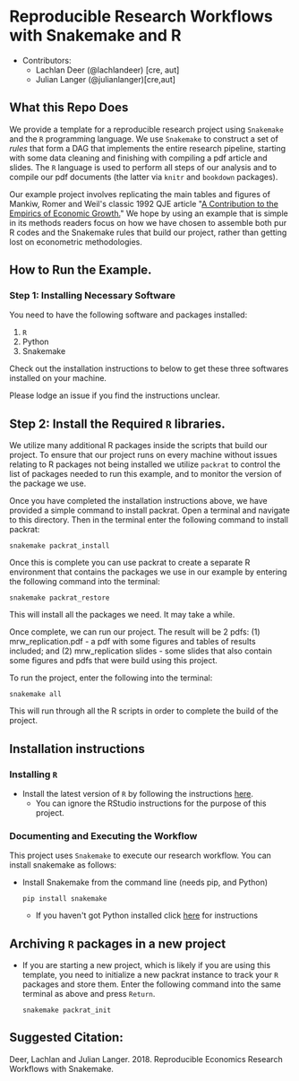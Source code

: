 # Reproducible Research Workflows with Snakemake and R

* Contributors:
    - Lachlan Deer (@lachlandeer) [cre, aut]
    - Julian Langer (@julianlanger)[cre,aut]

## What this Repo Does

We provide a template for a reproducible research project using `Snakemake` and the `R` programming language.
We use `Snakemake` to construct a set of *rules* that form a DAG that implements the entire research pipeline, starting with some data cleaning and finishing with compiling a pdf article and slides.
The `R` language is used to perform all steps of our analysis and to compile our pdf documents (the latter via `knitr` and `bookdown` packages).

Our example project involves replicating the main tables and figures of Mankiw, Romer and Weil's classic 1992 QJE article "[A Contribution to the Empirics of Economic Growth.](https://eml.berkeley.edu/~dromer/papers/MRW_QJE1992.pdf)"
We hope by using an example that is simple in its methods readers focus on how we have chosen to assemble both pur R codes and the Snakemake rules that build our project, rather than getting lost on econometric methodologies.

## How to Run the Example.


### Step 1: Installing Necessary Software
You need to have the following software and packages installed:

1. `R`
2. Python
3. Snakemake

Check out the installation instructions to below to get these three softwares installed on your machine.

Please lodge an issue if you find the instructions unclear.

## Step 2: Install the Required `R` libraries.

We utilize many additional R packages inside the scripts that build our project.
To ensure that our project runs on every machine without issues relating to R packages not being installed we utilize `packrat` to control the list of packages needed to run this example, and to monitor the version of the package we use.

Once you have completed the installation instructions above, we have provided a simple command to install packrat.
Open a terminal and navigate to this directory.
Then in the terminal enter the following command to install packrat:

```
snakemake packrat_install
```

Once this is complete you can use packrat to create a separate R environment that contains the packages we use in our example by entering the following command into the terminal:

```
snakemake packrat_restore
```

This will install all the packages we need. It may take a while.

Once complete, we can run our project.
The result will be 2 pdfs: (1) mrw_replication.pdf - a pdf with some figures and tables of results included; and
(2) mrw_replication slides - some slides that also contain some figures and pdfs that were build using this project.

To run the project, enter the following into the terminal:

```
snakemake all
```

This will run through all the R scripts in order to complete the build of the project.


## Installation instructions

### Installing `R`

* Install the latest version of `R` by following the instructions
  [here](https://pp4rs.github.io/installation-guide/r/).
    * You can ignore the RStudio instructions for the purpose of this project.

### Documenting and Executing the Workflow
This project uses `Snakemake` to execute our research workflow.
You can install snakemake as follows:
* Install Snakemake from the command line (needs pip, and Python)
    ```
    pip install snakemake
    ```
    * If you haven't got Python installed click [here](https://pp4rs.github.io/installation-guide/python/) for instructions

## Archiving `R` packages in a new project

* If you are starting a new project, which is likely if you are using
   this template, you need to initialize a new packrat instance to
   track your `R` packages and store them.
   Enter the following command into the same terminal as above
   and press `Return`.
   ```
   snakemake packrat_init
   ```


## Suggested Citation:

Deer, Lachlan and Julian Langer. 2018. Reproducible Economics Research Workflows with Snakemake.
